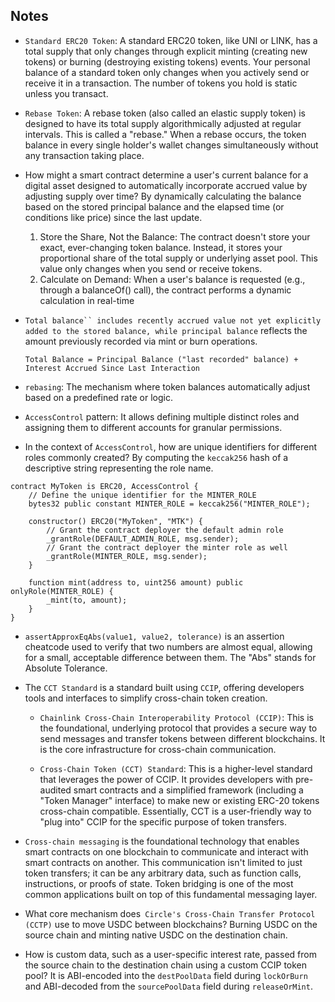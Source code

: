 ## Notes

* `Standard ERC20 Token`: A standard ERC20 token, like UNI or LINK, has a total supply that only changes through explicit minting (creating new tokens) or burning (destroying existing tokens) events. Your personal balance of a standard token only changes when you actively send or receive it in a transaction. The number of tokens you hold is static unless you transact.

* `Rebase Token`: A rebase token (also called an elastic supply token) is designed to have its total supply algorithmically adjusted at regular intervals. This is called a "rebase." When a rebase occurs, the token balance in every single holder's wallet changes simultaneously without any transaction taking place.

* How might a smart contract determine a user's current balance for a digital asset designed to automatically incorporate accrued value by adjusting supply over time? By dynamically calculating the balance based on the stored principal balance and the elapsed time (or conditions like price) since the last update.

    1. Store the Share, Not the Balance: The contract doesn't store your exact, ever-changing token balance. Instead, it stores your proportional share of the total supply or underlying asset pool. This value only changes when you send or receive tokens.
    2. Calculate on Demand: When a user's balance is requested (e.g., through a balanceOf() call), the contract performs a dynamic calculation in real-time

* `Total balance`` includes recently accrued value not yet explicitly added to the stored balance, while principal balance` reflects the amount previously recorded via mint or burn operations.

    `Total Balance = Principal Balance ("last recorded" balance) + Interest Accrued Since Last Interaction`

* `rebasing`: The mechanism where token balances automatically adjust based on a predefined rate or logic.

* `AccessControl` pattern: It allows defining multiple distinct roles and assigning them to different accounts for granular permissions.

* In the context of `AccessControl`, how are unique identifiers for different roles commonly created? By computing the `keccak256` hash of a descriptive string representing the role name.

```solidity
contract MyToken is ERC20, AccessControl {
    // Define the unique identifier for the MINTER_ROLE
    bytes32 public constant MINTER_ROLE = keccak256("MINTER_ROLE");

    constructor() ERC20("MyToken", "MTK") {
        // Grant the contract deployer the default admin role
        _grantRole(DEFAULT_ADMIN_ROLE, msg.sender);
        // Grant the contract deployer the minter role as well
        _grantRole(MINTER_ROLE, msg.sender);
    }

    function mint(address to, uint256 amount) public onlyRole(MINTER_ROLE) {
        _mint(to, amount);
    }
}
```

* `assertApproxEqAbs(value1, value2, tolerance)` is an assertion cheatcode used to verify that two numbers are almost equal, allowing for a small, acceptable difference between them. The "Abs" stands for Absolute Tolerance.

* The `CCT Standard` is a standard built using `CCIP`, offering developers tools and interfaces to simplify cross-chain token creation.

    - `Chainlink Cross-Chain Interoperability Protocol (CCIP)`: This is the foundational, underlying protocol that provides a secure way to send messages and transfer tokens between different blockchains. It is the core infrastructure for cross-chain communication.

    - `Cross-Chain Token (CCT) Standard`: This is a higher-level standard that leverages the power of CCIP. It provides developers with pre-audited smart contracts and a simplified framework (including a "Token Manager" interface) to make new or existing ERC-20 tokens cross-chain compatible. Essentially, CCT is a user-friendly way to "plug into" CCIP for the specific purpose of token transfers.

* `Cross-chain messaging` is the foundational technology that enables smart contracts on one blockchain to communicate and interact with smart contracts on another. This communication isn't limited to just token transfers; it can be any arbitrary data, such as function calls, instructions, or proofs of state. Token bridging is one of the most common applications built on top of this fundamental messaging layer.

* What core mechanism does` Circle's Cross-Chain Transfer Protocol (CCTP)` use to move USDC between blockchains? Burning USDC on the source chain and minting native USDC on the destination chain.

*  How is custom data, such as a user-specific interest rate, passed from the source chain to the destination chain using a custom CCIP token pool? It is ABI-encoded into the `destPoolData` field during `lockOrBurn` and ABI-decoded from the `sourcePoolData` field during `releaseOrMint`.

